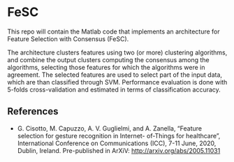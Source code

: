 # FeSC

This repo will contain the Matlab code that implements an architecture for Feature Selection with Consensus (FeSC).

The architecture clusters features using two (or more) clustering algorithms, and combine the output clusters computing the consensus among the algorithms, selecting those features for which the algorithms were in agreement.
The selected features are used to select part of the input data, which are than classified through SVM. 
Performance evaluation is done with 5-folds cross-validation and estimated in terms of classification accuracy.

## References
- G. Cisotto, M. Capuzzo, A. V. Guglielmi, and A. Zanella, “Feature selection for gesture recognition in Internet-
of-Things for healthcare”, International Conference on Communications (ICC), 7-11 June, 2020, Dublin, Ireland. Pre-published in ArXiV: http://arxiv.org/abs/2005.11031
